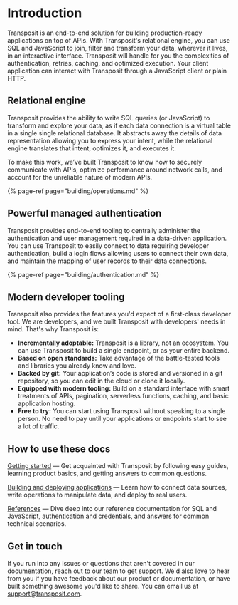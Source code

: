 # Introduction

Transposit is an end-to-end solution for building production-ready applications on top of APIs. With Transposit's relational engine, you can use SQL and JavaScript to join, filter and transform your data, wherever it lives, in an interactive interface. Transposit will handle for you the complexities of authentication, retries, caching, and optimized execution. Your client application can interact with Transposit through a JavaScript client or plain HTTP.

## Relational engine

Transposit provides the ability to write SQL queries \(or JavaScript\) to transform and explore your data, as if each data connection is a virtual table in a single single relational database. It abstracts away the details of data representation allowing you to express your intent, while the relational engine translates that intent, optimizes it, and executes it.

To make this work, we’ve built Transposit to know how to securely communicate with APIs, optimize performance around network calls, and account for the unreliable nature of modern APIs.

{% page-ref page="building/operations.md" %}

## Powerful managed authentication

Transposit provides end-to-end tooling to centrally administer the authentication and user management required in a data-driven application. You can use Transposit to easily connect to data requiring developer authentication, build a login flows allowing users to connect their own data, and maintain the mapping of user records to their data connections.

{% page-ref page="building/authentication.md" %}

## Modern developer tooling

Transposit also provides the features you'd expect of a first-class developer tool. We are developers, and we built Transposit with developers' needs in mind. That's why Transposit is:

* **Incrementally adoptable:** Transposit is a library, not an ecosystem. You can use Transposit to build a single endpoint, or as your entire backend.
* **Based on open standards:** Take advantage of the battle-tested tools and libraries you already know and love.
* **Backed by git:** Your application’s code is stored and versioned in a git repository, so you can edit in the cloud or clone it locally.
* **Equipped with modern tooling:** Build on a standard interface with smart treatments of APIs, pagination, serverless functions, caching, and basic application hosting.
* **Free to try:** You can start using Transposit without speaking to a single person. No need to pay until your applications or endpoints start to see a lot of traffic.

## How to use these docs

​[Getting started](get-started/) — Get acquainted with Transposit by following easy guides, learning product basics, and getting answers to common questions.

​[Building and deploying applications](building/) — Learn how to connect data sources, write operations to manipulate data, and deploy to real users.

[​References](references/) — Dive deep into our reference documentation for SQL and JavaScript, authentication and credentials, and answers for common technical scenarios.

## Get in touch

If you run into any issues or questions that aren't covered in our documentation, reach out to our team to get support. We'd also love to hear from you if you have feedback about our product or documentation, or have built something awesome you'd like to share. You can email us at [support@transposit.com](mailto:support@transposit.com).





